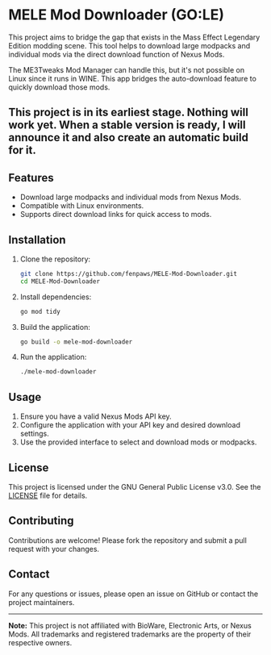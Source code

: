 # MELE Mod Downloader (GO:LE)

This project aims to bridge the gap that exists in the Mass Effect Legendary Edition modding scene.
This tool helps to download large modpacks and individual mods via the direct download function of Nexus Mods.

The ME3Tweaks Mod Manager can handle this, but it's not possible on Linux since it runs in WINE.
This app bridges the auto-download feature to quickly download those mods.

## This project is in its earliest stage. Nothing will work yet. When a stable version is ready, I will announce it and also create an automatic build for it.

## Features

- Download large modpacks and individual mods from Nexus Mods.
- Compatible with Linux environments.
- Supports direct download links for quick access to mods.

## Installation

1. Clone the repository:
    ```sh
    git clone https://github.com/fenpaws/MELE-Mod-Downloader.git
    cd MELE-Mod-Downloader
    ```

2. Install dependencies:
    ```sh
    go mod tidy
    ```

3. Build the application:
    ```sh
    go build -o mele-mod-downloader
    ```

4. Run the application:
    ```sh
    ./mele-mod-downloader
    ```

## Usage

1. Ensure you have a valid Nexus Mods API key.
2. Configure the application with your API key and desired download settings.
3. Use the provided interface to select and download mods or modpacks.

## License

This project is licensed under the GNU General Public License v3.0. See the [LICENSE](./license.md) file for details.

## Contributing

Contributions are welcome! Please fork the repository and submit a pull request with your changes.

## Contact

For any questions or issues, please open an issue on GitHub or contact the project maintainers.

---

**Note:** This project is not affiliated with BioWare, Electronic Arts, or Nexus Mods. All trademarks and registered
trademarks are the property of their respective owners.
